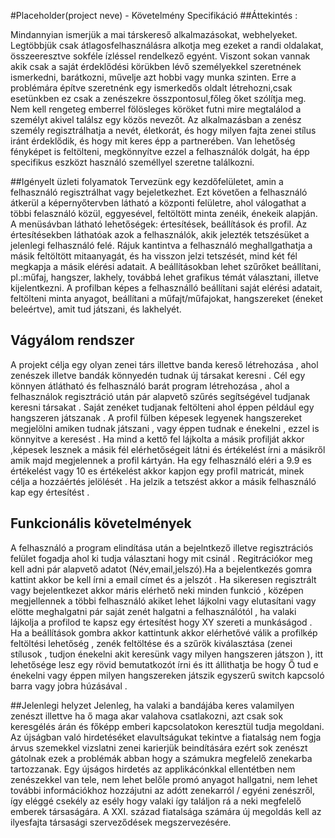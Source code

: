#Placeholder(project neve) - Követelmény Specifikáció
##Áttekintés :

Mindannyian ismerjük a mai társkereső alkalmazásokat, webhelyeket. Legtöbbjük csak átlagosfelhasználásra alkotja meg ezeket a randi oldalakat, összeeresztve sokféle ízléssel rendelkező egyént. Viszont sokan vannak akik csak a saját érdeklődési körükben lévő személyekkel szeretnének ismerkedni, barátkozni, művelje azt hobbi vagy munka szinten. Erre a problémára építve szeretnénk egy ismerkedős oldalt létrehozni,csak esetünkben ez csak a zenészekre összpontosul,főleg őket szólítja meg. Nem kell rengeteg emberrel fölösleges köröket futni mire megtalálod a személyt akivel találsz egy közös nevezőt. Az alkalmazásban a zenész személy regisztrálhatja a nevét, életkorát, és hogy milyen fajta zenei stílus iránt érdeklődik, és hogy mit keres épp a partnerében. Van lehetőség fényképet is feltölteni, megkönnyítve ezzel a felhasználók dolgát, ha épp specifikus eszközt használó személlyel szeretne találkozni.

##Igényelt üzleti folyamatok
Tervezünk egy kezdőfelületet, amin a felhasználó regisztrálhat vagy bejeletkezhet. Ezt követően a felhasználó átkerül a képernyőtervben látható a központi felületre, ahol válogathat a többi felasználó közül, eggyesével, feltöltött minta zenéik, énekeik alapján. A menüsávban látható lehetőségek: értesítések, beállítások és profil. Az értesítésekben láthatóak azok a felhasználók, akik jelezték tetszésüket a jelenlegi felhasználó felé. Rájuk kantintva a felhasználó meghallgathatja a másik feltöltött mitaanyagát, és ha visszon jelzi tetszését, mind két fél megkapja a másik elérési adatait. A beállításokban lehet szűrőket beállítani, pl.:műfaj, hangszer, lakhely, továbbá lehet grafikus témát választani, illetve kijelentkezni. A profilban képes a felhasználló beállítani saját elérési adatait, feltölteni minta anyagot, beállítani a műfajt/műfajokat, hangszereket (éneket beleértve), amit tud játszani, és lakhelyét.

## Vágyálom rendszer
A projekt célja egy olyan zenei társ illettve banda kereső létrehozása , ahol zenészek illetve bandák könnyedén tudnak új társakat keresni . Cél egy könnyen átlátható és felhasználó barát program létrehozása , ahol a felhasználok regisztráció után pár alapvető szűrés segítségével tudjanak keresni társakat . Saját zenéket tudjanak feltölteni ahol éppen például egy hangszeren játszanak . A profil fülben képesek legyenek hangszereket megjelölni amiken tudnak játszani , vagy éppen tudnak e énekelni , ezzel is könnyitve a keresést .
Ha mind a kettő fel lájkolta a másik profilját akkor ,képesek lesznek a másik fél elérhetőségeit látni és értékelést írni a másikről amik majd megjelennek a profil kártyán. Ha egy felhasználó eléri a 9.9 es értékelést vagy 10 es értékelést akkor kapjon egy profil matricát, minek célja a hozzáértés jelölését . Ha jelzik a tetszést akkor a másik felhasználó kap egy értesítést .


## Funkcionális követelmények
A felhasználó a program elindítása után a bejelntkező illetve regisztrációs felület fogadja ahol ki tudja választani hogy mit csinál . Regitrációkor meg kell adni pár alapvető adatot (Név,email,jelszó).Ha a bejelentkezés gomra kattint akkor be kell írni a email címet és a jelszót . Ha sikeresen regisztrált vagy bejelentkezet akkor máris elérhető neki minden funkció , középen megjellennek a többi felhasználó akiket lehet lájkolni vagy elutasítani vagy elötte meghalgatni pár saját zenét halgatni a felhasználótól , ha valaki lájkolja a profilod te kapsz egy értesítést hogy XY szereti a munkáságod . Ha a beállítások gombra akkor kattintunk akkor elérhetővé válik a profilkép feltöltési lehetőség , zenék feltöltése és a szűrök kiválasztása (zenei stílusok , tudjon énekelni akit keresünk vagy milyen hangszeren játszon ), itt lehetősége lesz egy rövid bemutatkozót írni és itt állithatja be hogy Ő tud e énekelni vagy éppen milyen hangszereken játszik egyszerű switch kapcsoló barra vagy jobra húzásával .

##Jelenlegi helyzet
Jelenleg, ha valaki a bandájába keres valamilyen zenészt illettve ha ő maga akar valahova csatlakozni, azt csak sok keresgélés árán és főképp emberi kapcsolatokon keresztül tudja megoldani. Az újságban való hirdetéséket elavultságukat tekintve a fiatalság nem fogja árvus szemekkel vizslatni zenei karierjük beindítására ezért sok zenészt gátolnak ezek a problémák abban hogy a számukra megfelelő zenekarba tartozzanak. Egy újságos hirdetés az applikácónkkal ellentétben nem zenészekkel van tele, nem lehet belőle promó anyagot hallgatni, nem lehet további információkhoz hozzájutni az adótt zenekarról / egyéni zenészről, így eléggé csekély az esély hogy valaki így találjon rá a neki megfelelő emberek társaságára. A XXI. század fiatalsága számára új megoldás kell az ilyesfajta társasági szerveződések megszervezésére.